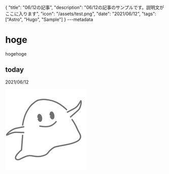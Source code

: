 {
  "title": "06/12の記事",
  "description": "06/12の記事のサンプルです。説明文がここに入ります",
  "icon": "/assets/test.png",
  "date": "2021/06/12",
  "tags": ["Astro", "Hugo", "Sample"]
}
---metadata

# hoge
hogehoge

## today
2021/06/12

![img](/assets/test.png)